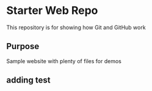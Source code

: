 # Starter Web Repo

This repository is for showing how Git and GitHub work

## Purpose

Sample website with plenty of files for demos

## adding test 
